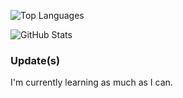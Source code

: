 ![Top Languages](https://github-readme-stats.vercel.app/api/top-langs/?username=LoganReyn&layout=compact&theme=radical)

![GitHub Stats](https://github-readme-stats.vercel.app/api?username=LoganReyn&show_icons=true&theme=radical)

### Update(s)
I'm currently learning as much as I can.


<!--
**LoganReyn/LoganReyn** is a ✨ _special_ ✨ repository because its `README.md` (this file) appears on your GitHub profile.

Here are some ideas to get you started:

- 🔭 I’m currently working on ...
- 🌱 I’m currently learning ... 
- 👯 I’m looking to collaborate on ...
- 🤔 I’m looking for help with ...
- 💬 Ask me about ...
- 📫 How to reach me: ...
- 😄 Pronouns: ...
- ⚡ Fun fact: ...
-->
